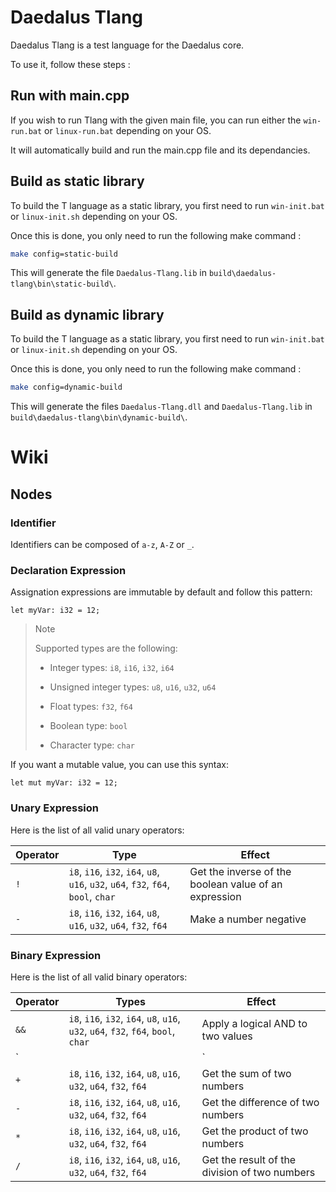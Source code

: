 # Daedalus Tlang

Daedalus Tlang is a test language for the Daedalus core.

To use it, follow these steps :

## Run with main.cpp

If you wish to run Tlang with the given main file, you can run either the `win-run.bat` or `linux-run.bat` depending on your OS.

It will automatically build and run the main.cpp file and its dependancies.

## Build as static library

To build the T language as a static library, you first need to run `win-init.bat` or `linux-init.sh` depending on your OS.

Once this is done, you only need to run the following make command :

```sh
make config=static-build
```

This will generate the file `Daedalus-Tlang.lib` in `build\daedalus-tlang\bin\static-build\`.

## Build as dynamic library

To build the T language as a static library, you first need to run `win-init.bat` or `linux-init.sh` depending on your OS.

Once this is done, you only need to run the following make command :

```sh
make config=dynamic-build
```

This will generate the files `Daedalus-Tlang.dll` and `Daedalus-Tlang.lib` in `build\daedalus-tlang\bin\dynamic-build\`.

# Wiki

## Nodes

### Identifier

Identifiers can be composed of `a-z`, `A-Z` or `_`.

### Declaration Expression

Assignation expressions are immutable by default and follow this pattern:

```
let myVar: i32 = 12;
```

> Note
>
> Supported types are the following:
> - Integer types: `i8`, `i16`, `i32`, `i64`
> 
> - Unsigned integer types: `u8`, `u16`, `u32`, `u64`
> 
> - Float types: `f32`, `f64`
> 
> - Boolean type: `bool`
> 
> - Character type: `char`

If you want a mutable value, you can use this syntax:

```
let mut myVar: i32 = 12;
```

### Unary Expression

Here is the list of all valid unary operators:

| Operator | Type | Effect |
| - | - | - |
| `!` | `i8`, `i16`, `i32`, `i64`, `u8`, `u16`, `u32`, `u64`, `f32`, `f64`, `bool`, `char` | Get the inverse of the boolean value of an expression |
| `-` | `i8`, `i16`, `i32`, `i64`, `u8`, `u16`, `u32`, `u64`, `f32`, `f64` | Make a number negative |

### Binary Expression

Here is the list of all valid binary operators:

| Operator | Types | Effect |
| - | - | - |
| `&&` | `i8`, `i16`, `i32`, `i64`, `u8`, `u16`, `u32`, `u64`, `f32`, `f64`, `bool`, `char` | Apply a logical AND to two values |
| `||` | `i8`, `i16`, `i32`, `i64`, `u8`, `u16`, `u32`, `u64`, `f32`, `f64`, `bool`, `char` | Apply a logical OR to two values |
| `+` | `i8`, `i16`, `i32`, `i64`, `u8`, `u16`, `u32`, `u64`, `f32`, `f64` | Get the sum of two numbers |
| `-` | `i8`, `i16`, `i32`, `i64`, `u8`, `u16`, `u32`, `u64`, `f32`, `f64` | Get the difference of two numbers |
| `*` | `i8`, `i16`, `i32`, `i64`, `u8`, `u16`, `u32`, `u64`, `f32`, `f64` | Get the product of two numbers |
| `/` | `i8`, `i16`, `i32`, `i64`, `u8`, `u16`, `u32`, `u64`, `f32`, `f64` | Get the result of the division of two numbers |